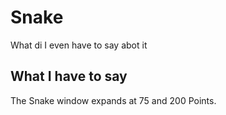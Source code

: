 # Snake
 
What di I even have to say abot it

## What I have to say

The Snake window expands at 75 and 200 Points.

